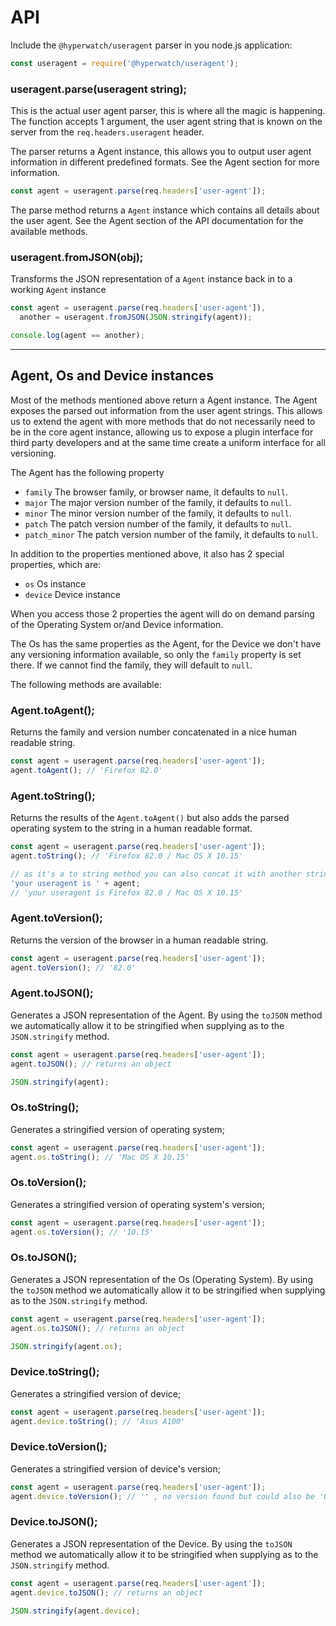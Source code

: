 # API

Include the `@hyperwatch/useragent` parser in you node.js application:

```js
const useragent = require('@hyperwatch/useragent');
```

### useragent.parse(useragent string);

This is the actual user agent parser, this is where all the magic is happening.
The function accepts 1 argument, the user agent string that is known on the server
from the `req.headers.useragent` header.

The parser returns a Agent instance, this allows you to output user agent
information in different predefined formats. See the Agent section for more
information.

```js
const agent = useragent.parse(req.headers['user-agent']);
```

The parse method returns a `Agent` instance which contains all details about the
user agent. See the Agent section of the API documentation for the available
methods.

### useragent.fromJSON(obj);

Transforms the JSON representation of a `Agent` instance back in to a working
`Agent` instance

```js
const agent = useragent.parse(req.headers['user-agent']),
  another = useragent.fromJSON(JSON.stringify(agent));

console.log(agent == another);
```

---

## Agent, Os and Device instances

Most of the methods mentioned above return a Agent instance. The Agent exposes
the parsed out information from the user agent strings. This allows us to
extend the agent with more methods that do not necessarily need to be in the
core agent instance, allowing us to expose a plugin interface for third party
developers and at the same time create a uniform interface for all versioning.

The Agent has the following property

- `family` The browser family, or browser name, it defaults to `null`.
- `major` The major version number of the family, it defaults to `null`.
- `minor` The minor version number of the family, it defaults to `null`.
- `patch` The patch version number of the family, it defaults to `null`.
- `patch_minor` The patch version number of the family, it defaults to `null`.

In addition to the properties mentioned above, it also has 2 special properties,
which are:

- `os` Os instance
- `device` Device instance

When you access those 2 properties the agent will do on demand parsing of the
Operating System or/and Device information.

The Os has the same properties as the Agent, for the Device we
don't have any versioning information available, so only the `family` property is
set there. If we cannot find the family, they will default to `null`.

The following methods are available:

### Agent.toAgent();

Returns the family and version number concatenated in a nice human readable
string.

```js
const agent = useragent.parse(req.headers['user-agent']);
agent.toAgent(); // 'Firefox 82.0'
```

### Agent.toString();

Returns the results of the `Agent.toAgent()` but also adds the parsed operating
system to the string in a human readable format.

```js
const agent = useragent.parse(req.headers['user-agent']);
agent.toString(); // 'Firefox 82.0 / Mac OS X 10.15'

// as it's a to string method you can also concat it with another string
'your useragent is ' + agent;
// 'your useragent is Firefox 82.0 / Mac OS X 10.15'
```

### Agent.toVersion();

Returns the version of the browser in a human readable string.

```js
const agent = useragent.parse(req.headers['user-agent']);
agent.toVersion(); // '82.0'
```

### Agent.toJSON();

Generates a JSON representation of the Agent. By using the `toJSON` method we
automatically allow it to be stringified when supplying as to the
`JSON.stringify` method.

```js
const agent = useragent.parse(req.headers['user-agent']);
agent.toJSON(); // returns an object

JSON.stringify(agent);
```

### Os.toString();

Generates a stringified version of operating system;

```js
const agent = useragent.parse(req.headers['user-agent']);
agent.os.toString(); // 'Mac OS X 10.15'
```

### Os.toVersion();

Generates a stringified version of operating system's version;

```js
const agent = useragent.parse(req.headers['user-agent']);
agent.os.toVersion(); // '10.15'
```

### Os.toJSON();

Generates a JSON representation of the Os (Operating System). By using the `toJSON`
method we automatically allow it to be stringified when supplying as to the
`JSON.stringify` method.

```js
const agent = useragent.parse(req.headers['user-agent']);
agent.os.toJSON(); // returns an object

JSON.stringify(agent.os);
```

### Device.toString();

Generates a stringified version of device;

```js
const agent = useragent.parse(req.headers['user-agent']);
agent.device.toString(); // 'Asus A100'
```

### Device.toVersion();

Generates a stringified version of device's version;

```js
const agent = useragent.parse(req.headers['user-agent']);
agent.device.toVersion(); // '' , no version found but could also be '0.0.0'
```

### Device.toJSON();

Generates a JSON representation of the Device. By using the `toJSON` method we
automatically allow it to be stringified when supplying as to the
`JSON.stringify` method.

```js
const agent = useragent.parse(req.headers['user-agent']);
agent.device.toJSON(); // returns an object

JSON.stringify(agent.device);
```
